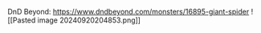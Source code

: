 DnD Beyond: https://www.dndbeyond.com/monsters/16895-giant-spider
![[Pasted image 20240920204853.png]]